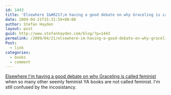```yaml
---
id: 1443
title: 'Elsewhere I&#8217;m having a good debate on why Graceling is called feminist'
date: 2009-04-21T15:31:59+00:00
author: Stefan Hayden
layout: post
guid: http://www.stefanhayden.com/blog/?p=1443
permalink: /2009/04/21/elsewhere-im-having-a-good-debate-on-why-graceling-is-called-feminist/
Post:
  - link
categories:
  - books
  - comment
---
```

<a href="http://librariyan.blogspot.com/2009/04/sljs-battle-of-books-round-one-review.html#comments">Elsewhere I'm having a good debate on why Graceling is called feminist</a> when so many other seemly feminist YA books are not called feminist. I'm still confused by the incosistancy. 
